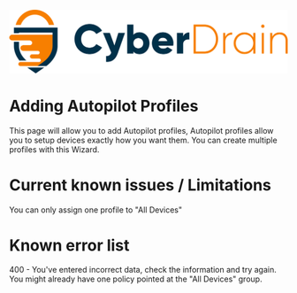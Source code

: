 <p align="center"><a href="https://cyberdrain.com" target="_blank" rel="noopener noreferrer"><img src="assets/img/CyberDrain.png" alt="CyberDrain Logo"></a></p>

# Adding Autopilot Profiles

This page will allow you to add Autopilot profiles, Autopilot profiles allow you to setup devices exactly how you want them. You can create multiple profiles with this Wizard. 
# Current known issues / Limitations

You can only assign one profile to "All Devices"

# Known error list

400 - You've entered incorrect data, check the information and try again. You might already have one policy pointed at the "All Devices" group.

